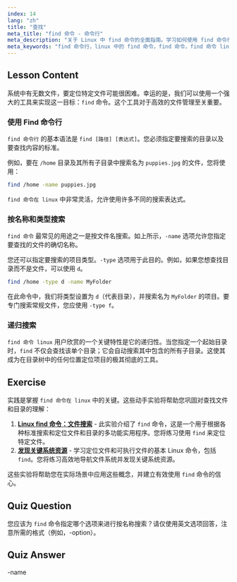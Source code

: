 ```yaml
---
index: 14
lang: "zh"
title: "查找"
meta_title: "find 命令 - 命令行"
meta_description: "关于 Linux 中 find 命令的全面指南。学习如何使用 find 命令行按名称、类型等定位文件和目录。使用强大的 linux find 实用程序增强您的文件管理技能。"
meta_keywords: "find 命令行，linux 中的 find 命令，find 命令，find 命令 linux, 命令 linux find, 文件搜索，目录搜索，linux 教程"
---
```


## Lesson Content

系统中有无数文件，要定位特定文件可能很困难。幸运的是，我们可以使用一个强大的工具来实现这一目标：`find` 命令。这个工具对于高效的文件管理至关重要。

### 使用 Find 命令行

`find 命令行` 的基本语法是 `find [路径] [表达式]`。您必须指定要搜索的目录以及要查找内容的标准。

例如，要在 `/home` 目录及其所有子目录中搜索名为 `puppies.jpg` 的文件，您将使用：

```bash
find /home -name puppies.jpg
```

`find 命令在 linux` 中非常灵活，允许使用许多不同的搜索表达式。

### 按名称和类型搜索

`find 命令` 最常见的用途之一是按文件名搜索。如上所示，`-name` 选项允许您指定要查找的文件的确切名称。

您还可以指定要搜索的项目类型。`-type` 选项用于此目的。例如，如果您想查找目录而不是文件，可以使用 `d`。

```bash
find /home -type d -name MyFolder
```

在此命令中，我们将类型设置为 `d`（代表目录），并搜索名为 `MyFolder` 的项目。要专门搜索常规文件，您应使用 `-type f`。

### 递归搜索

`find 命令 linux` 用户欣赏的一个关键特性是它的递归性。当您指定一个起始目录时，`find` 不仅会查找该单个目录；它会自动搜索其中包含的所有子目录。这使其成为在目录树中的任何位置定位项目的极其彻底的工具。

## Exercise

实践是掌握 `find 命令在 linux` 中的关键。这些动手实验将帮助您巩固对查找文件和目录的理解：

1. **[Linux find 命令：文件搜索](https://labex.io/zh/labs/linux-linux-find-command-file-searching-219191)** - 此实验介绍了 `find` 命令，这是一个用于根据各种标准搜索和定位文件和目录的多功能实用程序。您将练习使用 `find` 来定位特定文件。
2. **[发现关键系统资源](https://labex.io/zh/labs/linux-discover-critical-system-resources-388032)** - 学习定位文件和可执行文件的基本 Linux 命令，包括 `find`。您将练习高效地导航文件系统并发现关键系统资源。

这些实验将帮助您在实际场景中应用这些概念，并建立有效使用 `find` 命令的信心。

## Quiz Question

您应该为 `find` 命令指定哪个选项来进行按名称搜索？请仅使用英文选项回答，注意所需的格式（例如，-option）。

## Quiz Answer

-name
